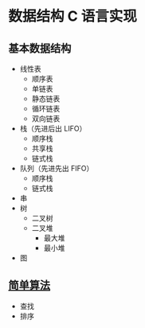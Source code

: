 # 数据结构 C 语言实现

## 基本数据结构

*   线性表
    *   顺序表
    *   单链表
    *   静态链表
    *   循环链表
    *   双向链表
*   栈（先进后出 LIFO）
    *   顺序栈
    *   共享栈
    *   链式栈
*   队列（先进先出 FIFO）
    *   顺序栈
    *   链式栈
*   串
*   树
    *   二叉树
    *   二叉堆
        *   最大堆
        *   最小堆
*   图

## [简单算法](https://github.com/abowloflrf/ALGS/tree/master/base) 

*   查找
*   排序

